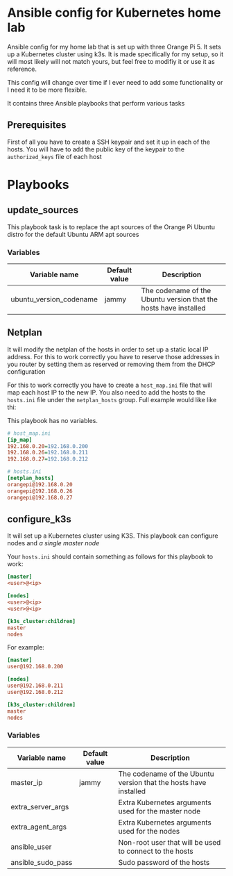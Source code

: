 # Ansible config for Kubernetes home lab

Ansible config for my home lab that is set up with three Orange Pi 5. It sets up a Kubernetes cluster using k3s. It is made specifically for my setup, so it will most likely will not match yours, but feel free to modifiy it or use it as reference.

This config will change over time if I ever need to add some functionality or I need it to be more flexible.

It contains three Ansible playbooks that perform various tasks

## Prerequisites

First of all you have to create a SSH keypair and set it up in each of the hosts. You will have to add the public key of the keypair to the `authorized_keys` file of each host

# Playbooks

## update_sources

This playbook task is to replace the apt sources of the Orange Pi Ubuntu distro for the default Ubuntu ARM apt sources

### Variables

| Variable name           | Default value | Description                                                      |
|-------------------------|---------------|------------------------------------------------------------------|
| ubuntu_version_codename | jammy         | The codename of the Ubuntu version that the hosts have installed |

## Netplan

It will modify the netplan of the hosts in order to set up a static local IP address. For this to work correctly you have to reserve those addresses in you router by setting them as reserved or removing them from the DHCP configuration

For this to work correctly you have to create a `host_map.ini` file that will map each host IP to the new IP. You also need to add the hosts to the `hosts.ini` file under the `netplan_hosts` group. Full example would like like thi:

This playbook has no variables.

```ini
# host_map.ini
[ip_map]
192.168.0.20=192.168.0.200
192.168.0.26=192.168.0.211
192.168.0.27=192.168.0.212
```

```ini
# hosts.ini
[netplan_hosts]
orangepi@192.168.0.20
orangepi@192.168.0.26
orangepi@192.168.0.27
```

## configure_k3s

It will set up a Kubernetes cluster using K3S. This playbook can configure nodes and _*a single master node*_

Your `hosts.ini` should contain something as follows for this playbook to work:

```ini
[master]
<user>@<ip>

[nodes]
<user>@<ip>
<user>@<ip>

[k3s_cluster:children]
master
nodes

```

For example:

```ini
[master]
user@192.168.0.200

[nodes]
user@192.168.0.211
user@192.168.0.212

[k3s_cluster:children]
master
nodes
```

### Variables

| Variable name     | Default value       | Description                                                      |
|-------------------|---------------------|------------------------------------------------------------------|
| master_ip         | jammy               | The codename of the Ubuntu version that the hosts have installed |
| extra_server_args |                     | Extra Kubernetes arguments used for the master node              |
| extra_agent_args  |                     | Extra Kubernetes arguments used for the nodes                    |
| ansible_user      |                     | Non-root user that will be used to connect to the hosts          |
| ansible_sudo_pass |                     | Sudo password of the hosts                                       |